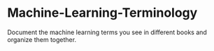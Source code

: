 # Machine-Learning-Terminology
Document the machine learning terms you see in different books and organize them together.
